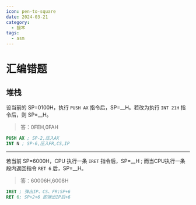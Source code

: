 ```yaml
---
icon: pen-to-square
date: 2024-03-21
category:
  - 接本
tags:
  - asm
---
```



# 汇编错题

## 堆栈

设当前的 SP=0100H，执行 `PUSH AX` 指令后，SP=__H。若改为执行 `INT 21H` 指令后，则 SP=__H。

> 答：0FEH,0FAH

```NASM
PUSH AX ; SP-2,压入AX
INT N ; SP-6,压入FR,CS,IP
```

---

若当前 SP=6000H，CPU 执行一条 `IRET` 指令后，SP=__H ; 而当CPU执行一条段内返回指令 `RET 6` 后，SP=__H。

> 答：60006H,6008H

```nasm
IRET ; 弹出IP、CS、FR;SP+6
RET 6; SP+2+6 即弹出IP后+6
```


